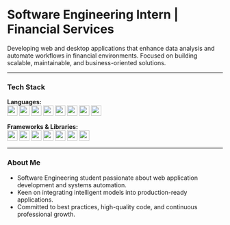 # Software Engineering Intern | Financial Services

Developing web and desktop applications that enhance data analysis and automate workflows in financial environments. Focused on building scalable, maintainable, and business-oriented solutions.

---

### Tech Stack

**Languages:**  
<img src="https://skillicons.dev/icons?i=java" width="24"/> <img src="https://skillicons.dev/icons?i=c" width="24"/> <img src="https://skillicons.dev/icons?i=python" width="24"/> <img src="https://skillicons.dev/icons?i=js" width="24"/> <img src="https://skillicons.dev/icons?i=ts" width="24"/> <img src="https://skillicons.dev/icons?i=php" width="24"/> <img src="https://skillicons.dev/icons?i=html" width="24"/> <img src="https://skillicons.dev/icons?i=css" width="24"/>

**Frameworks & Libraries:**  
<img src="https://skillicons.dev/icons?i=flask" width="24"/> <img src="https://skillicons.dev/icons?i=fastapi" width="24"/> <img src="https://skillicons.dev/icons?i=django" width="24"/> <img src="https://skillicons.dev/icons?i=nextjs" width="24"/> <img src="https://skillicons.dev/icons?i=react" width="24"/> <img src="https://skillicons.dev/icons?i=pandas" width="24"/> <img src="https://skillicons.dev/icons?i=numpy" width="24"/>

---

### About Me

- Software Engineering student passionate about web application development and systems automation.  
- Keen on integrating intelligent models into production-ready applications.  
- Committed to best practices, high-quality code, and continuous professional growth.
